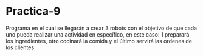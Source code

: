# Practica-9
Programa en el cual se llegarán a crear 3 robots con el objetivo de que cada uno pueda realizar una actividad en específico, en este caso: 1 preparará los ingredientes, otro cocinará la comida y el último servirá las ordenes de los clientes
